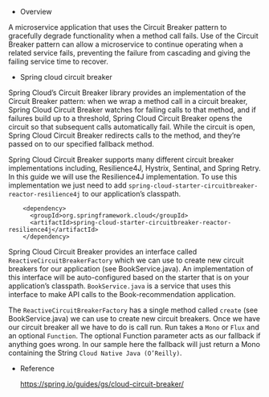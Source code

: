* Overview

A microservice application that uses the Circuit Breaker pattern to gracefully degrade functionality when a method call fails. Use of the Circuit Breaker pattern can allow a microservice to continue operating when a related service fails, preventing the failure from cascading and giving the failing service time to recover.

* Spring cloud circuit breaker

Spring Cloud’s Circuit Breaker library provides an implementation of the Circuit Breaker pattern: when we wrap a method call in a circuit breaker, Spring Cloud Circuit Breaker watches for failing calls to that method, and if failures build up to a threshold, Spring Cloud Circuit Breaker opens the circuit so that subsequent calls automatically fail. While the circuit is open, Spring Cloud Circuit Breaker redirects calls to the method, and they’re passed on to our specified fallback method.

Spring Cloud Circuit Breaker supports many different circuit breaker implementations including, Resilience4J, Hystrix, Sentinal, and Spring Retry. In this guide we will use the Resilience4J implementation. To use this implementation we just need to add `spring-cloud-starter-circuitbreaker-reactor-resilience4j` to our application’s classpath.

```
    <dependency>
      <groupId>org.springframework.cloud</groupId>
      <artifactId>spring-cloud-starter-circuitbreaker-reactor-resilience4j</artifactId>
    </dependency>

```

Spring Cloud Circuit Breaker provides an interface called `ReactiveCircuitBreakerFactory` which we can use to create new circuit breakers for our application (see BookService.java). An implementation of this interface will be auto-configured based on the starter that is on your application’s classpath. `BookService.java` is a service that uses this interface to make API calls to the Book-recommendation application.

The `ReactiveCircuitBreakerFactory` has a single method called `create` (see BookService.java) we can use to create new circuit breakers. Once we have our circuit breaker all we have to do is call run. Run takes a `Mono` or `Flux` and an optional `Function`. The optional Function parameter acts as our fallback if anything goes wrong. In our sample here the fallback will just return a Mono containing the String `Cloud Native Java (O’Reilly)`.

* Reference

  https://spring.io/guides/gs/cloud-circuit-breaker/
